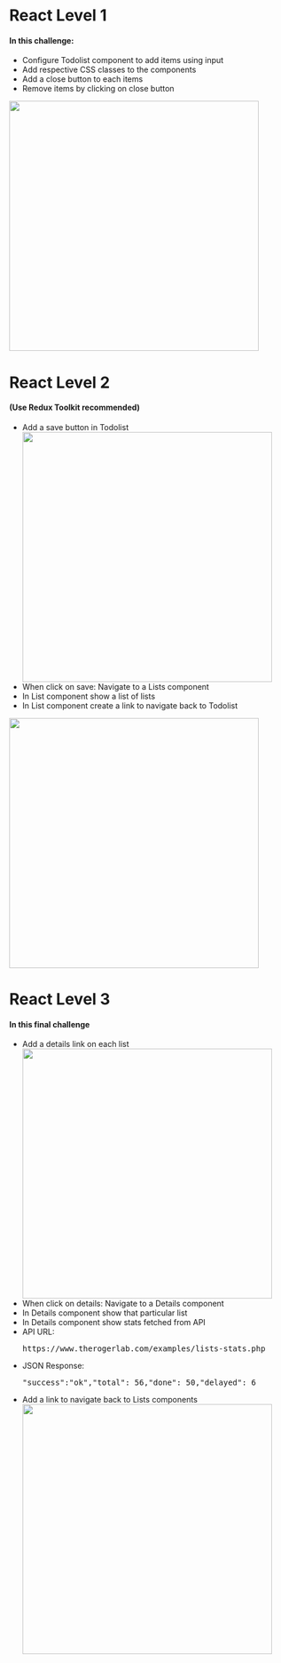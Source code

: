 <h1>React Level 1</h1>
            <h4>In this challenge:</h4>
                <ul>
                    <li>Configure Todolist component to add items using input</li>
                    <li>Add respective CSS classes to the components</li>
                    <li>Add a close button to each items</li>
                    <li>Remove items by clicking on close button</li>
                </ul>
                <img src='https://www.therogerlab.com/sandbox/projectimages/5c76a4b094e91/4bccdedacdf169c2b2b587f70fa4e12f.jpg' width="450">
<h1>React Level 2</h1>            
            <h4>(Use Redux Toolkit recommended)</h4>            
                <ul>
                    <li>Add a save button in Todolist</li>
            <img src='https://www.therogerlab.com/sandbox/projectimages/5c76a4b094e91/800b7cf6272a47eefd89994dcedb50b3.jpg' width="450">            
                    <li>When click on save: Navigate to a Lists component</li>                    
                    <li>In List component show a list of lists</li>
                    <li>In List component create a link to navigate back to Todolist</li>                    
                </ul>
                <img src='https://www.therogerlab.com/sandbox/projectimages/5c76a4b094e91/1e5229de82214cdcfad1d91ce662e81d.jpg' width="450">                
        <h1>React Level 3</h1>            
            <h4>In this final challenge</h4>            
                <ul>
                    <li>Add a details link on each list</li> 
            <img src='https://www.therogerlab.com/sandbox/projectimages/5c76a4b094e91/09ca1a92d232bfbdb137ba04e3eee925.jpg' width="450">
                    <li>When click on details: Navigate to a Details component</li>                    
                    <li>In Details component show that particular list</li>
                    <li>In Details component show stats fetched from API</li>                    
                    <li>API URL: <pre>https://www.therogerlab.com/examples/lists-stats.php</pre></li>
                    <li>JSON Response: <pre>"success":"ok","total": 56,"done": 50,"delayed": 6</pre></li>
                    <li>Add a link to navigate back to Lists components</li>
            <img src='https://www.therogerlab.com/sandbox/projectimages/5c76a4b094e91/6ca9f7aae2d28fb548169dafff00ce0b.jpg' width="450">  
                </ul>                
           
             
         
